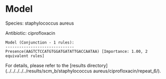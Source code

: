 
# Model

Species: staphylococcus aureus

Antibiotic: ciprofloxacin

```
Model (Conjunction - 1 rules):
------------------------------
Presence(AAGTCTCCATGTGGATGATATTGACCAATAA) [Importance: 1.00, 2 equivalent rules]

```

For details, please refer to the [results directory](../../../../../results/scm_b/staphylococcus aureus/ciprofloxacin/repeat_6/).

